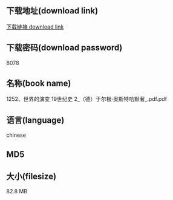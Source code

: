 ## 下载地址(download link)
[下载链接 download link](https://voluble-croquembouche-d321dc.netlify.app/?s=1252%E3%80%81%E4%B8%96%E7%95%8C%E7%9A%84%E6%BC%94%E5%8F%98++19%E4%B8%96%E7%BA%AA%E5%8F%B2++2_%EF%BC%88%E5%BE%B7%EF%BC%89%E4%BA%8E%E5%B0%94%E6%A0%B9%C2%B7%E5%A5%A5%E6%96%AF%E7%89%B9%E5%93%88%E9%BB%98%E8%91%97_.pdf)

## 下载密码(download password)
8078

## 名称(book name)
1252、世界的演变  19世纪史  2_（德）于尔根·奥斯特哈默著_.pdf.pdf

## 语言(language)
chinese

## MD5


## 大小(filesize)
82.8 MB
